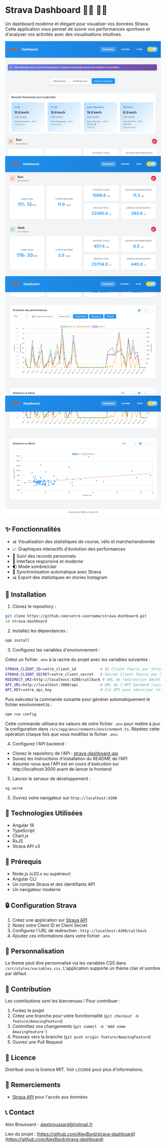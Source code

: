 # Strava Dashboard 🏃‍♂️ 🚴‍♂️

Un dashboard moderne et élégant pour visualiser vos données Strava. Cette application vous permet de suivre vos performances sportives et d'analyser vos activités avec des visualisations intuitives. 

![img.png](docs/dashboard.png)
![img_1.png](docs/dashboard_1.png)
![img_2.png](docs/dashboard_2.png)
![img_3.png](docs/dashboard_3.png)

## ✨ Fonctionnalités

- 📊 Visualisation des statistiques de course, vélo et marche/randonnée
- 📈 Graphiques interactifs d'évolution des performances
- 🎯 Suivi des records personnels
- 📱 Interface responsive et moderne
- 🌓 Mode sombre/clair
- 🔄 Synchronisation automatique avec Strava
- 📊 Export des statistiques en stories Instagram

## 🚀 Installation

1. Clonez le repository :

```bash
git clone https://github.com/votre-username/strava-dashboard.git
cd strava-dashboard
```

2. Installez les dépendances :

```bash
npm install
```

3. Configurez les variables d'environnement :

Créez un fichier `.env` à la racine du projet avec les variables suivantes :

```bash
STRAVA_CLIENT_ID=votre_client_id           # ID Client fourni par Strava
STRAVA_CLIENT_SECRET=votre_client_secret   # Secret Client fourni par Strava
REDIRECT_URI=http://localhost:4200/callback # URL de redirection OAuth
API_URL=http://localhost:3000/api          # URL de l'API backend (voir étape 4)
API_KEY=votre_api_key                      # Clé API pour sécuriser les requêtes
```

Puis exécutez la commande suivante pour générer automatiquement le fichier environment.ts :

```bash
npm run config
```

Cette commande utilisera les valeurs de votre fichier `.env` pour mettre à jour la configuration dans `/src/app/environments/environment.ts`. Répétez cette opération chaque fois que vous modifiez le fichier `.env`.

4. Configurez l'API backend :

- Clonez le repository de l'API : [strava-dashboard-api](https://github.com/AlexBsrd/strava-dashboard-api)
- Suivez les instructions d'installation du README de l'API
- Assurez-vous que l'API est en cours d'exécution sur http://localhost:3000 avant de lancer le frontend

5. Lancez le serveur de développement :

```bash
ng serve
```

5. Ouvrez votre navigateur sur `http://localhost:4200`

## 🔧 Technologies Utilisées

- Angular 18
- TypeScript
- Chart.js
- RxJS
- Strava API v3

## 📌 Prérequis

- Node.js (v20.x ou supérieur)
- Angular CLI
- Un compte Strava et des identifiants API
- Un navigateur moderne

## 🔒 Configuration Strava

1. Créez une application sur [Strava API](https://www.strava.com/settings/api)
2. Notez votre Client ID et Client Secret
3. Configurez l'URL de redirection : `http://localhost:4200/callback`
4. Ajoutez ces informations dans votre fichier `.env`

## 🎨 Personnalisation

Le theme peut être personnalisé via les variables CSS dans `/src/styles/variables.css`. L'application supporte un thème clair et sombre par défaut.

## 📝 Contribution

Les contributions sont les bienvenues ! Pour contribuer :

1. Forkez le projet
2. Créez une branche pour votre fonctionnalité (`git checkout -b feature/AmazingFeature`)
3. Committez vos changements (`git commit -m 'Add some AmazingFeature'`)
4. Poussez vers la branche (`git push origin feature/AmazingFeature`)
5. Ouvrez une Pull Request

## 📄 Licence

Distribué sous la licence MIT. Voir `LICENSE` pour plus d'informations.

## 💖 Remerciements

- [Strava API](https://developers.strava.com/) pour l'accès aux données

## 📞 Contact

Alex Broussard - [alexbroussard@hotmail.fr](mailto:alexbroussard@hotmail.fr)

Lien du projet : [https://github.com/AlexBsrd/strava-dashboard](https://github.com/AlexBsrd/strava-dashboard)
